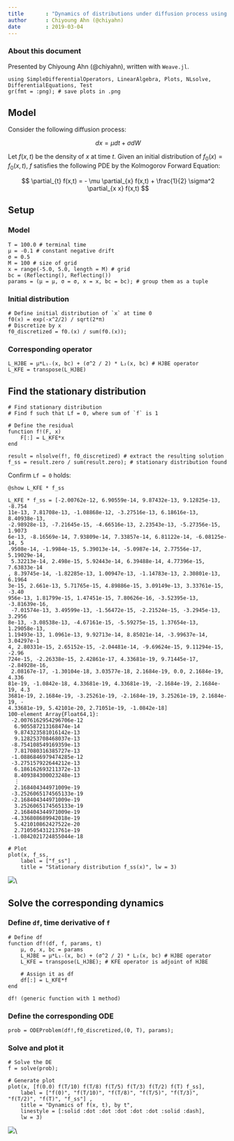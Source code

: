 ```yaml
---
title       : "Dynamics of distributions under diffusion process using KFE"
author      : Chiyoung Ahn (@chiyahn)
date        : 2019-03-04
---
```


### About this document
Presented by Chiyoung Ahn (@chiyahn), written with `Weave.jl`.

~~~~{.julia}
using SimpleDifferentialOperators, LinearAlgebra, Plots, NLsolve, DifferentialEquations, Test
gr(fmt = :png); # save plots in .png
~~~~~~~~~~~~~





## Model
Consider the following diffusion process:

$$
dx = \mu dt + \sigma dW
$$

Let $f(x,t)$ be the density of $x$ at time $t$. Given an initial distribution of $f_0(x) = f_0(x,t)$, $f$ satisfies the following PDE by the Kolmogorov Forward Equation:

$$
\partial_{t} f(x,t) = - \mu \partial_{x} f(x,t) + \frac{1}{2} \sigma^2  \partial_{x x} f(x,t)
$$

## Setup
### Model
~~~~{.julia}
T = 100.0 # terminal time
μ = -0.1 # constant negative drift
σ = 0.5
M = 100 # size of grid
x = range(-5.0, 5.0, length = M) # grid
bc = (Reflecting(), Reflecting())
params = (μ = μ, σ = σ, x = x, bc = bc); # group them as a tuple
~~~~~~~~~~~~~





### Initial distribution 
~~~~{.julia}
# Define initial distribution of `x` at time 0
f0(x) = exp(-x^2/2) / sqrt(2*π)
# Discretize by x
f0_discretized = f0.(x) / sum(f0.(x));
~~~~~~~~~~~~~





### Corresponding operator
~~~~{.julia}
L_HJBE = μ*L₁₋(x, bc) + (σ^2 / 2) * L₂(x, bc) # HJBE operator
L_KFE = transpose(L_HJBE)
~~~~~~~~~~~~~





## Find the stationary distribution
~~~~{.julia}
# Find stationary distribution
# Find f such that Lf = 0, where sum of `f` is 1

# Define the residual
function f!(F, x)
    F[:] = L_KFE*x
end

result = nlsolve(f!, f0_discretized) # extract the resulting solution
f_ss = result.zero / sum(result.zero); # stationary distribution found
~~~~~~~~~~~~~





Confirm `Lf = 0` holds:

~~~~{.julia}
@show L_KFE * f_ss
~~~~~~~~~~~~~


~~~~
L_KFE * f_ss = [-2.00762e-12, 6.90559e-14, 9.87432e-13, 9.12825e-13, -8.754
11e-13, 7.81708e-13, -1.08868e-12, -3.27516e-13, 6.18616e-13, 8.40938e-13, 
-2.98928e-13, -7.21645e-15, -4.66516e-13, 2.23543e-13, -5.27356e-15, 1.9073
6e-13, -8.16569e-14, 7.93809e-14, 7.33857e-14, 6.81122e-14, -6.08125e-14, 5
.9508e-14, -1.9984e-15, 5.39013e-14, -5.0987e-14, 2.77556e-17, 5.19029e-14,
 5.32213e-14, 2.498e-15, 5.92443e-14, 6.39488e-14, 4.77396e-15, 7.63833e-14
, 8.39745e-14, -1.82285e-13, 1.00947e-13, -1.14783e-13, 2.30801e-13, 6.1964
3e-15, 2.661e-13, 5.71765e-15, 4.89886e-15, 3.09149e-13, 3.33761e-15, -3.40
956e-13, 1.81799e-15, 1.47451e-15, 7.80626e-16, -3.52395e-13, -3.81639e-16,
 -7.01574e-13, 3.49599e-13, -1.56472e-15, -2.21524e-15, -3.2945e-13, 3.2956
8e-13, -3.08538e-13, -4.67161e-15, -5.59275e-15, 1.37654e-13, 1.29058e-13, 
1.19493e-13, 1.0961e-13, 9.92713e-14, 8.85021e-14, -3.99637e-14, 3.04297e-1
4, 2.80331e-15, 2.65152e-15, -2.04481e-14, -9.69624e-15, 9.11294e-15, -2.96
724e-15, -2.26338e-15, 2.42861e-17, 4.33681e-19, 9.71445e-17, -2.84928e-16,
 2.08167e-17, -1.30104e-18, 3.03577e-18, 2.1684e-19, 0.0, 2.1684e-19, 4.336
81e-19, -1.0842e-18, 4.33681e-19, 4.33681e-19, -2.1684e-19, 2.1684e-19, 4.3
3681e-19, 2.1684e-19, -3.25261e-19, -2.1684e-19, 3.25261e-19, 2.1684e-19, -
4.33681e-19, 5.42101e-20, 2.71051e-19, -1.0842e-18]
100-element Array{Float64,1}:
 -2.0076162954296706e-12
  6.905587213168474e-14 
  9.874323581016142e-13 
  9.128253708468037e-13 
 -8.754108549169359e-13 
  7.817080316385727e-13 
 -1.0886846979474285e-12
 -3.275157922644212e-13 
  6.186162693211372e-13 
  8.409384300023248e-13 
  ⋮                     
  2.168404344971009e-19 
 -3.2526065174565133e-19
 -2.168404344971009e-19 
  3.2526065174565133e-19
  2.168404344971009e-19 
 -4.336808689942018e-19 
  5.421010862427522e-20 
  2.710505431213761e-19 
 -1.0842021724855044e-18
~~~~



~~~~{.julia}
# Plot
plot(x, f_ss,  
    label = ["f_ss"] ,
    title = "Stationary distribution f_ss(x)", lw = 3)
~~~~~~~~~~~~~


![](figures/kolmogorov-forward_7_1.png)\ 




## Solve the corresponding dynamics
### Define `df`, time derivative of `f`
~~~~{.julia}
# Define df
function df!(df, f, params, t) 
    μ, σ, x, bc = params 
    L_HJBE = μ*L₁₋(x, bc) + (σ^2 / 2) * L₂(x, bc) # HJBE operator
    L_KFE = transpose(L_HJBE); # KFE operator is adjoint of HJBE
    
    # Assign it as df
    df[:] = L_KFE*f
end
~~~~~~~~~~~~~


~~~~
df! (generic function with 1 method)
~~~~





### Define the corresponding ODE
~~~~{.julia}
prob = ODEProblem(df!,f0_discretized,(0, T), params);
~~~~~~~~~~~~~





### Solve and plot it
~~~~{.julia}
# Solve the DE
f = solve(prob);
~~~~~~~~~~~~~



~~~~{.julia}
# Generate plot
plot(x, [f(0.0) f(T/10) f(T/8) f(T/5) f(T/3) f(T/2) f(T) f_ss],  
    label = ["f(0)", "f(T/10)", "f(T/8)", "f(T/5)", "f(T/3)", "f(T/2)", "f(T)", "f_ss"] ,
    title = "Dynamics of f(x, t), by t", 
    linestyle = [:solid :dot :dot :dot :dot :dot :solid :dash], 
    lw = 3)
~~~~~~~~~~~~~


![](figures/kolmogorov-forward_11_1.png)\ 

